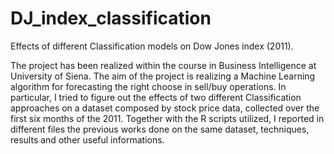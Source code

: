 # DJ_index_classification
Effects of different Classification models on Dow Jones index (2011).

The project has been realized within the course in Business Intelligence at University of Siena. The aim of the project is realizing a Machine Learning algorithm for forecasting the right choose in sell/buy operations. In particular, I tried to figure out the effects of two different Classification approaches on a dataset composed by stock price data, collected over the first six months of the 2011. Together with the R scripts utilized, I reported in different files the previous works done on the same dataset, techniques, results and other useful informations. 
